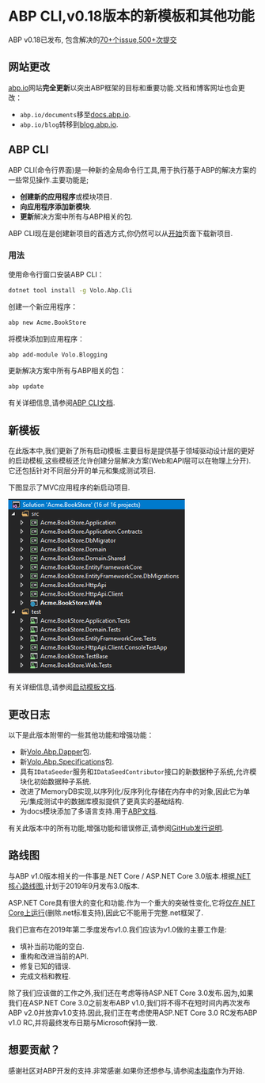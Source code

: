 # ABP CLI,v0.18版本的新模板和其他功能

ABP v0.18已发布, 包含解决的[70+个issue](https://github.com/abpframework/abp/milestone/16?closed=1),[500+次提交](https://github.com/abpframework/abp/compare/0.17.0.0...0.18.0)

## 网站更改

[abp.io](https://abp.io)网站**完全更新**以突出ABP框架的目标和重要功能.文档和博客网址也会更改：

- `abp.io/documents`移至[docs.abp.io](https://docs.abp.io).
- `abp.io/blog`转移到[blog.abp.io](https://blog.abp.io).

## ABP CLI

ABP CLI(命令行界面)是一种新的全局命令行工具,用于执行基于ABP的解决方案的一些常见操作.主要功能是;

* **创建新的应用程序**或模块项目.
* **向应用程序添加新模块**.
* **更新**解决方案中所有与ABP相关的包.

ABP CLI现在是创建新项目的首选方式,你仍然可以从[开始](https://abp.io/get-started)页面下载新项目.

### 用法

使用命令行窗口安装ABP CLI：

```` bash
dotnet tool install -g Volo.Abp.Cli
````

创建一个新应用程序：

```` bash
abp new Acme.BookStore
````

将模块添加到应用程序：

```` bash
abp add-module Volo.Blogging
````

更新解决方案中所有与ABP相关的包：

```` bash
abp update
````

有关详细信息,请参阅[ABP CLI文档](https://docs.abp.io/en/abp/latest/CLI).

## 新模板

在此版本中,我们更新了所有启动模板.主要目标是提供基于领域驱动设计层的更好的启动模板,这些模板还允许创建分层解决方案(Web和API层可以在物理上分开).它还包括针对不同层分开的单元和集成测试项目.

下图显示了MVC应用程序的新启动项目.

![mvc-template-solution](mvc-template-solution.png)

有关详细信息,请参阅[启动模板文档](https://docs.abp.io/en/abp/latest/Startup-Templates/Index).

## 更改日志

以下是此版本附带的一些其他功能和增强功能：

* 新[Volo.Abp.Dapper](https://www.nuget.org/packages/Volo.Abp.Dapper)包.
* 新[Volo.Abp.Specifications](https://www.nuget.org/packages/Volo.Abp.Specifications)包.
* 具有`IDataSeeder`服务和`IDataSeedContributor`接口的新数据种子系统,允许模块化初始数据种子系统.
* 改进了MemoryDB实现,以序列化/反序列化存储在内存中的对象,因此它为单元/集成测试中的数据库模拟提供了更真实的基础结构.
* 为docs模块添加了多语言支持.用于[ABP文档](https://docs.abp.io).

有关此版本中的所有功能,增强功能和错误修正,请参阅[GitHub发行说明](https://github.com/abpframework/abp/releases/tag/0.18.0).

## 路线图

与ABP v1.0版本相关的一件事是.NET Core / ASP.NET Core 3.0版本.根据[.NET核心路线图](https://github.com/dotnet/core/blob/master/roadmap.md),计划于2019年9月发布3.0版本.

ASP.NET Core具有很大的变化和功能.作为一个重大的突破性变化,它将[仅在.NET Core上运行](https://github.com/aspnet/Announcements/issues/324)(删除.net标准支持),因此它不能用于完整.net框架了.

我们已宣布在2019年第二季度发布v1.0.我们应该为v1.0做的主要工作是:

* 填补当前功能的空白.
* 重构和改进当前的API.
* 修复已知的错误.
* 完成文档和教程.

除了我们应该做的工作之外,我们还在考虑等待ASP.NET Core 3.0发布.因为,如果我们在ASP.NET Core 3.0之前发布ABP v1.0,我们将不得不在短时间内再次发布ABP v2.0并放弃v1.0支持.因此,我们正在考虑使用ASP.NET Core 3.0 RC发布ABP v1.0 RC,并将最终发布日期与Microsoft保持一致.

## 想要贡献？

感谢社区对ABP开发的支持.非常感谢.如果你还想参与,请参阅[本指南](https://github.com/abpframework/abp/blob/master/docs/en/Contribution/Index.md)作为开始.
